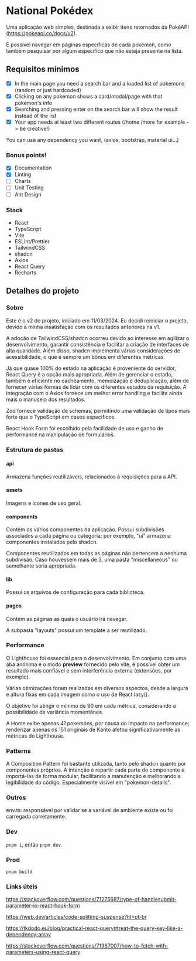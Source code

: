 # National Pokédex

Uma aplicação web simples, destinada a exibir itens retornados da PokéAPI (https://pokeapi.co/docs/v2).

É possível navegar em páginas específicas de cada pokémon, como também pesquisar por algum específico que não esteja presente na lista.

## Requisitos mínimos

- [x] In the main page you need a search bar and a loaded list of pokemons (random or just hardcoded)
- [x] Clicking on any pokemon shows a card/modal/page with that pokemon's info
- [x] Searching and pressing enter on the search bar will show the result instead of the list
- [x] Your app needs at least two different routes (/home /more for example -> be creative!)

You can use any dependency you want, (axios, bootstrap, material ui...)

### Bonus points!

- [x] Documentation
- [x] Linting
- [ ] Charts
- [ ] Unit Testing
- [ ] Ant Design

### Stack

- React
- TypeScript
- Vite
- ESLint/Prettier
- TailwindCSS
- shadcn
- Axios
- React Query
- Recharts

## Detalhes do projeto

### Sobre

Este é o v2 do projeto, iniciado em 11/03/2024. Eu decidi reiniciar o projeto, devido à minha insatisfação com os resultados anteriores na v1.

A adoção de TailwindCSS/shadcn ocorreu devido ao interesse em agilizar o desenvolvimento, garantir consistência e facilitar a criação de interfaces de alta qualidade. Além disso, shadcn implementa várias considerações de acessibilidade, o que é sempre um bônus em diferentes métricas.

Já que quase 100% do estado na aplicação é proveniente do servidor, React Query é a opção mais apropriada. Além de gerenciar o estado, também é eficiente no cacheamento, memoização e deduplicação, além de fornecer várias formas de lidar com os diferentes estados da requisição. A integração com o Axios fornece um melhor error handling e facilita ainda mais o manuseio dos resultados.

Zod fornece validação de schemas, permitindo uma validação de tipos mais forte que o TypeScript em casos específicos.

React Hook Form foi escolhido pela facilidade de uso e ganho de performance na manipulação de formulários.

### Estrutura de pastas

#### api

Armazena funções reutilizáveis, relacionados à requisições para a API.

#### assets

Imagens e ícones de uso geral.

#### components

Contém os vários componentes da aplicação. Possui subdivisões associados a cada página ou categoria: por exemplo, "ui" armazena componentes instalados pelo shadcn.

Componentes reutilizados em todas as páginas não pertencem a nenhuma subdivisão. Caso houvessem mais de 3, uma pasta "miscellaneous" ou semelhante seria apropriada.

#### lib

Possui os arquivos de configuração para cada biblioteca.

#### pages

Contém as páginas as quais o usuário irá navegar.

A subpasta "layouts" possui um template a ser reutilizado.

### Performance

O Lighthouse foi essencial para o desenvolvimento. Em conjunto com uma aba anônima e o modo **preview** fornecido pelo vite, é possível obter um resultado mais confiável e sem interferência externa (extensões, por exemplo).

Várias otimizações foram realizadas em diversos aspectos, desde a largura e altura fixas em cada imagem como o uso de React.lazy().

O objetivo foi atingir o mínimo de 90 em cada métrica, considerando a possibilidade de variância momentânea.

A Home exibe apenas 41 pokemóns, por causa do impacto na performance; renderizar apenas os 151 originais de Kanto afetou significativamente as métricas do Lighthouse.

### Patterns

A Composition Pattern foi bastante utilizada, tanto pelo shadcn quanto por componentes próprios. A intenção é repartir cada parte do componente e importá-las de forma modular, facilitando a manutenção e melhorando a legibilidade do código. Especialmente visível em "pokemon-details".

### Outros

env.ts: responsável por validar se a variável de ambiente existe ou foi carregada corretamente.

### Dev

`pnpm i`, então `pnpm dev`.

### Prod

`pnpm build`

### Links úteis

https://stackoverflow.com/questions/71275687/type-of-handlesubmit-parameter-in-react-hook-form

https://web.dev/articles/code-splitting-suspense?hl=pt-br

https://tkdodo.eu/blog/practical-react-query#treat-the-query-key-like-a-dependency-array

https://stackoverflow.com/questions/71967007/how-to-fetch-with-parameters-using-react-query
